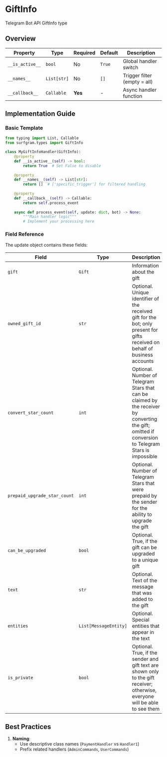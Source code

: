 # GiftInfo

Telegram Bot API GiftInfo type

## Overview

| Property        | Type               | Required | Default | Description                              |
|-----------------|--------------------|----------|---------|------------------------------------------|
| `__is_active__` | `bool`             | No       | `True`  | Global handler switch                   |
| `__names__`     | `List[str]`        | No       | `[]`    | Trigger filter (empty = all)            |
| `__callback__`  | `Callable`         | **Yes**  | -       | Async handler function                  |

## Implementation Guide

### Basic Template

```python
from typing import List, Callable
from surfgram.types import GiftInfo

class MyGiftInfoHandler(GiftInfo):    
    @property
    def __is_active__(self) -> bool:
        return True  # Set False to disable
        
    @property
    def __names__(self) -> List[str]:
        return []  # ['specific_trigger'] for filtered handling
        
    @property
    def __callback__(self) -> Callable:
        return self.process_event
        
    async def process_event(self, update: dict, bot) -> None:
        """Main handler logic"""
        # Implement your processing here
```

### Field Reference

The update object contains these fields:

| Field          | Type              | Description                     |
|----------------|-------------------|---------------------------------|
| `gift` | `Gift` | Information about the gift |
| `owned_gift_id` | `str` | Optional. Unique identifier of the received gift for the bot; only present for gifts received on behalf of business accounts |
| `convert_star_count` | `int` | Optional. Number of Telegram Stars that can be claimed by the receiver by converting the gift; omitted if conversion to Telegram Stars is impossible |
| `prepaid_upgrade_star_count` | `int` | Optional. Number of Telegram Stars that were prepaid by the sender for the ability to upgrade the gift |
| `can_be_upgraded` | `bool` | Optional. True, if the gift can be upgraded to a unique gift |
| `text` | `str` | Optional. Text of the message that was added to the gift |
| `entities` | `List[MessageEntity]` | Optional. Special entities that appear in the text |
| `is_private` | `bool` | Optional. True, if the sender and gift text are shown only to the gift receiver; otherwise, everyone will be able to see them |

## Best Practices

1. **Naming**: 
   - Use descriptive class names (`PaymentHandler` vs `Handler1`)
   - Prefix related handlers (`AdminCommands`, `UserCommands`)
